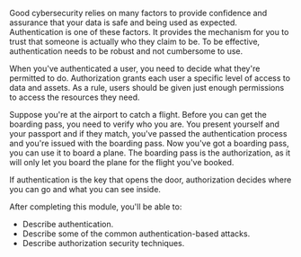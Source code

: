 Good cybersecurity relies on many factors to provide confidence and assurance that your data is safe and being used as expected. Authentication is one of these factors. It provides the mechanism for you to trust that someone is actually who they claim to be. To be effective, authentication needs to be robust and not cumbersome to use.

When you've authenticated a user, you need to decide what they're permitted to do. Authorization grants each user a specific level of access to data and assets. As a rule, users should be given just enough permissions to access the resources they need.

Suppose you're at the airport to catch a flight. Before you can get the boarding pass, you need to verify who you are. You present yourself and your passport and if they match, you've passed the authentication process and you're issued with the boarding pass. Now you've got a boarding pass, you can use it to board a plane. The boarding pass is the authorization, as it will only let you board the plane for the flight you've booked.

If authentication is the key that opens the door, authorization decides where you can go and what you can see inside.

After completing this module, you'll be able to:

- Describe authentication.
- Describe some of the common authentication-based attacks.
- Describe authorization security techniques.